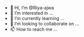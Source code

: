 - 👋 Hi, I’m @Riya-ajwa
- 👀 I’m interested in ...
- 🌱 I’m currently learning ...
- 💞️ I’m looking to collaborate on ...
- 📫 How to reach me ...

<!---
Riya-ajwa/Riya-ajwa is a ✨ special ✨ repository because its `README.md` (this file) appears on your GitHub profile.
You can click the Preview link to take a look at your changes.
--->
